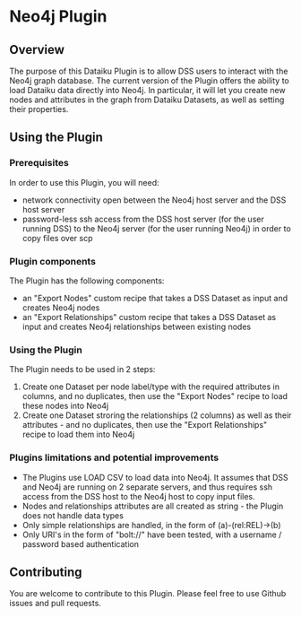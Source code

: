 # Neo4j Plugin


## Overview

The purpose of this Dataiku Plugin is to allow DSS users to interact with the Neo4j graph database. 
The current version of the Plugin offers the ability to load Dataiku data directly into Neo4j. In particular, it will let you create new nodes and attributes in the graph from Dataiku Datasets, as well as setting their properties. 

## Using the Plugin

### Prerequisites
In order to use this Plugin, you will need:

* network connectivity open between the Neo4j host server and the DSS host server 
* password-less ssh access from the DSS host server (for the user running DSS) to the Neo4j server (for the user running Neo4j) in order to copy files over scp 

### Plugin components
The Plugin has the following components:

* an "Export Nodes" custom recipe that takes a DSS Dataset as input and creates Neo4j nodes
* an "Export Relationships" custom recipe that takes a DSS Dataset as input and creates Neo4j relationships between existing nodes

### Using the Plugin
The Plugin needs to be used in 2 steps:

1. Create one Dataset per node label/type with the required attributes in columns, and no duplicates, then use the "Export Nodes" recipe to load these nodes into Neo4j
2. Create one Dataset stroring the relationships (2 columns) as well as their attributes - and no duplicates, then use the "Export Relationships" recipe to load them into Neo4j


### Plugins limitations and potential improvements

* The Plugins use LOAD CSV to load data into Neo4j. It assumes that DSS and Neo4j are running on 2 separate servers, and thus requires ssh access from the DSS host to the Neo4j host to copy input files.
* Nodes and relationships attributes are all created as string - the Plugin does not handle data types
* Only simple relationships are handled, in the form of (a)-(rel:REL)->(b)
* Only URI's in the form of "bolt://" have been tested, with a username / password based authentication


## Contributing
You are welcome to contribute to this Plugin. Please feel free to use Github issues and pull requests.